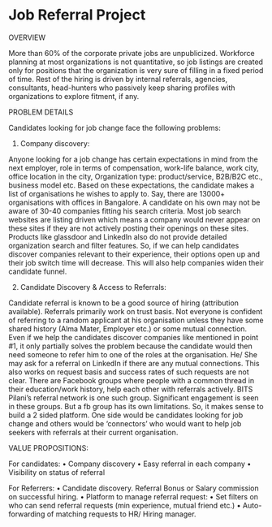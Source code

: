 # Job Referral Project

OVERVIEW

More than 60% of the corporate private jobs are unpublicized. Workforce planning at most organizations is not quantitative, so job listings are created only for positions that the organization is very sure of filling in a fixed period of time. Rest of the hiring is driven by internal referrals, agencies, consultants, head-hunters who passively keep sharing profiles with organizations to explore fitment, if any.

PROBLEM DETAILS

Candidates looking for job change face the following problems:

1. Company discovery: 

Anyone looking for a job change has certain expectations in mind from the next employer, role in terms of compensation, work-life balance, work city, office location in the city, Organization type: product/service, B2B/B2C etc., business model etc.
Based on these expectations, the candidate makes a list of organisations he wishes to apply to. Say, there are 13000+ organisations with offices in Bangalore. A candidate on his own may not be aware of 30-40 companies fitting his search criteria. Most job search websites are listing driven which means a company would never appear on these sites if they are not actively posting their openings on these sites. Products like glassdoor and LinkedIn also do not provide detailed organization search and filter features. 
So, if we can help candidates discover companies relevant to their experience, their options open up and their job switch time will decrease. This will also help companies widen their candidate funnel.

2. Candidate Discovery & Access to Referrals:

Candidate referral is known to be a good source of hiring (attribution available). Referrals primarily work on trust basis. Not everyone is confident of referring to a random applicant at his organisation unless they have some shared history (Alma Mater, Employer etc.) or some mutual connection. 
Even if we help the candidates discover companies like mentioned in point #1, it only partially solves the problem because the candidate would then need someone to refer him to one of the roles at the organisation. He/ She may ask for a referral on LinkedIn if there are any mutual connections. This also works on request basis and success rates of such requests are not clear.
There are Facebook groups where people with a common thread in their education/work history, help each other with referrals actively. BITS Pilani’s referral network is one such group. Significant engagement is seen in these groups. But a fb group has its own limitations.
So, it makes sense to build a 2 sided platform. One side would be candidates looking for job change and others would be ‘connectors’ who would want to help job seekers with referrals at their current organisation.

VALUE PROPOSITIONS:

For candidates:
•	Company discovery
•	Easy referral in each company
•	Visibility on status of referral

For Referrers:
•	Candidate discovery. Referral Bonus or Salary commission on successful hiring. 
•	Platform to manage referral request:
•	Set filters on who can send referral requests (min experience, mutual friend etc.)
•	Auto-forwarding of matching requests to HR/ Hiring manager.

